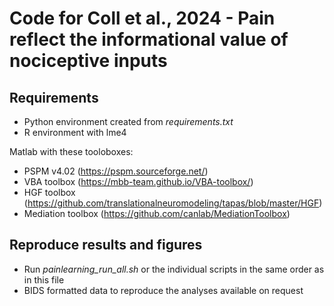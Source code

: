 # Code for Coll et al., 2024 - Pain reflect the informational value of nociceptive inputs


## Requirements
* Python environment created from *requirements.txt*
* R environment with lme4

Matlab with these tooloboxes:
* PSPM v4.02 (https://pspm.sourceforge.net/)
* VBA toolbox (https://mbb-team.github.io/VBA-toolbox/)
* HGF toolbox (https://github.com/translationalneuromodeling/tapas/blob/master/HGF)
* Mediation toolbox (https://github.com/canlab/MediationToolbox)


## Reproduce results and figures
* Run *painlearning_run_all.sh* or the individual scripts in the same order as in this file
* BIDS formatted data to reproduce the analyses available on request
